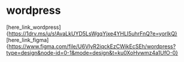 # wordpress

[here_link_wordpress]{https://1drv.ms/u/s!AvaLkUYD5LsWgqYjxe4YHLI5uhrFnQ?e=yorlkQ}
[here_link_figma]{https://www.figma.com/file/U6VIyR2iqckEzCWikEcSEh/wordpress?type=design&node-id=0-1&mode=design&t=ku0XoHvwmz4a1UfO-0}
